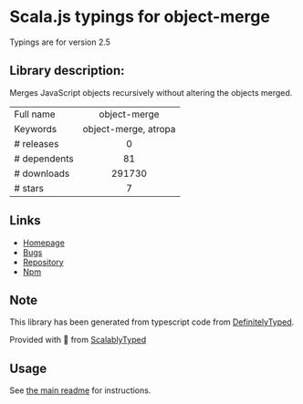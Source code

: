 
# Scala.js typings for object-merge

Typings are for version 2.5

## Library description:
Merges JavaScript objects recursively without altering the objects merged.

|                    |                 |
| ------------------ | :-------------: |
| Full name          | object-merge |
| Keywords           | object-merge, atropa |
| # releases         | 0 |
| # dependents       | 81 |
| # downloads        | 291730 |
| # stars            | 7 |

## Links
- [Homepage](https://github.com/matthewkastor/object-merge/)
- [Bugs](https://github.com/matthewkastor/object-merge/issues)
- [Repository](https://github.com/matthewkastor/object-merge)
- [Npm](https://www.npmjs.com/package/object-merge)
    


## Note
This library has been generated from typescript code from [DefinitelyTyped](https://definitelytyped.org).

Provided with :purple_heart: from [ScalablyTyped](https://github.com/oyvindberg/ScalablyTyped)

## Usage
See [the main readme](../../readme.md) for instructions.


